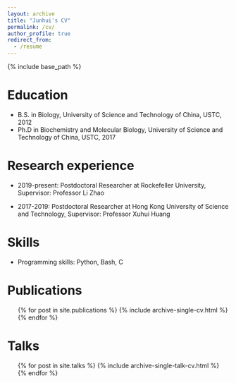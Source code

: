 ```yaml
---
layout: archive
title: "Junhui's CV"
permalink: /cv/
author_profile: true
redirect_from:
  - /resume
---
```


{% include base_path %}

Education
======
* B.S. in Biology, University of Science and Technology of China, USTC, 2012
* Ph.D in Biochemistry and Molecular Biology, University of Science and Technology of China, USTC, 2017

Research experience
======
* 2019-present: Postdoctoral Researcher at Rockefeller University, Supervisor: Professor Li Zhao

* 2017-2019: Postdoctoral Researcher at Hong Kong University of Science and Technology, Supervisor: Professor Xuhui Huang
  
Skills
======
* Programming skills: Python, Bash, C

Publications
======
  <ul>{% for post in site.publications %}
    {% include archive-single-cv.html %}
  {% endfor %}</ul>
  
Talks
======
  <ul>{% for post in site.talks %}
    {% include archive-single-talk-cv.html %}
  {% endfor %}</ul>
